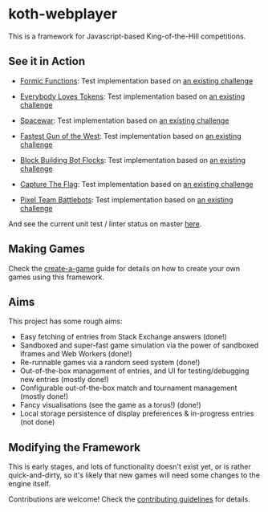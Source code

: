 # koth-webplayer

This is a framework for Javascript-based King-of-the-Hill competitions.

## See it in Action

* [Formic Functions](https://davidje13.github.io/koth-webplayer/formic.htm):
  Test implementation based on
  [an existing challenge](https://codegolf.stackexchange.com/q/135102/8927)

* [Everybody Loves Tokens](https://davidje13.github.io/koth-webplayer/tokens.htm):
  Test implementation based on
  [an existing challenge](https://codegolf.stackexchange.com/q/77235/8927)

* [Spacewar](https://davidje13.github.io/koth-webplayer/spacewar.htm):
  Test implementation based on
  [an existing challenge](https://codegolf.stackexchange.com/q/67560/8927)

* [Fastest Gun of the West](https://davidje13.github.io/koth-webplayer/fgtw.htm):
  Test implementation based on
  [an existing challenge](https://codegolf.stackexchange.com/q/51698/8927)

* [Block Building Bot Flocks](https://davidje13.github.io/koth-webplayer/botflocks.htm):
  Test implementation based on
  [an existing challenge](https://codegolf.stackexchange.com/q/50690/8927)

* [Capture The Flag](https://davidje13.github.io/koth-webplayer/captureflag.htm):
  Test implementation based on
  [an existing challenge](https://codegolf.stackexchange.com/q/49028/8927)

* [Pixel Team Battlebots](https://davidje13.github.io/koth-webplayer/battlebots.htm):
  Test implementation based on
  [an existing challenge](https://codegolf.stackexchange.com/q/48353/8927)

And see the current unit test / linter status on master
[here](https://davidje13.github.io/koth-webplayer/test.htm).


## Making Games

Check the [create-a-game](docs/CREATE_A_GAME.md) guide for details on how to
create your own games using this framework.


## Aims

This project has some rough aims:

* Easy fetching of entries from Stack Exchange answers (done!)
* Sandboxed and super-fast game simulation via the power of sandboxed iframes
  and Web Workers (done!)
* Re-runnable games via a random seed system (done!)
* Out-of-the-box management of entries, and UI for testing/debugging new entries
  (mostly done!)
* Configurable out-of-the-box match and tournament management (mostly done!)
* Fancy visualisations (see the game as a torus!) (done!)
* Local storage persistence of display preferences & in-progress entries (not
  done)


## Modifying the Framework

This is early stages, and lots of functionality doesn't exist yet, or is rather
quick-and-dirty, so it's likely that new games will need some changes to the
engine itself.

Contributions are welcome! Check the
[contributing guidelines](docs/CONTRIBUTING.md) for details.
